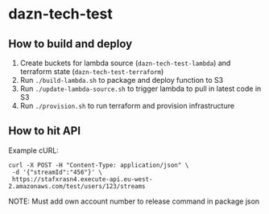 # dazn-tech-test

## How to build and deploy

1. Create buckets for lambda source (`dazn-tech-test-lambda`) and terraform state (`dazn-tech-test-terraform`)
1. Run `./build-lambda.sh` to package and deploy function to S3
1. Run `./update-lambda-source.sh` to trigger lambda to pull in latest code in S3
1. Run `./provision.sh` to run terraform and provision infrastructure

## How to hit API

Example cURL:
```
curl -X POST -H "Content-Type: application/json" \
 -d '{"streamId":"456"}' \                 
 https://stafxrasn4.execute-api.eu-west-2.amazonaws.com/test/users/123/streams
```


NOTE: Must add own account number to release command in package json

<!-- TODO add postman pack -->